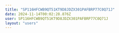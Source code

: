 ```yaml
---
title: "SP116HFCWB9QT51KT9D8JDZX301PAFBRP77C0Q71J"
date: 2024-11-14T00:02:28.876Z
user: SP116HFCWB9QT51KT9D8JDZX301PAFBRP77C0Q71J
layout: "users"
---
```

    